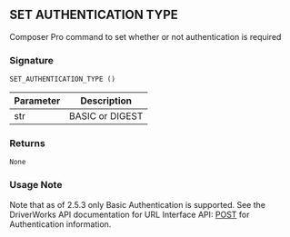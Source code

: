 ## SET AUTHENTICATION TYPE

Composer Pro command to set whether or not authentication is required


### Signature

`SET_AUTHENTICATION_TYPE ()`


| Parameter | Description |
| --- | --- |
| str | BASIC or DIGEST |


### Returns

`None`


### Usage Note

Note that as of 2.5.3 only Basic Authentication is supported. See the DriverWorks API documentation for URL Interface API: [POST][1] for Authentication information.

[1]:	https://control4.github.io/docs-driverworks-api/#post